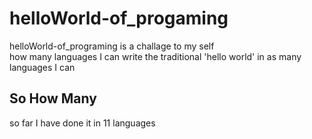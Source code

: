 # helloWorld-of_progaming
helloWorld-of_programing is a challage to my self<br>
how many languages I can write the traditional
'hello world' in as many languages I can
<h2>So How Many</h2>
so far I have done it in 11 languages
